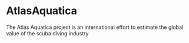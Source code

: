 # AtlasAquatica
The Atlas Aquatica project is an international effort to estimate the global value of the scuba diving industry
